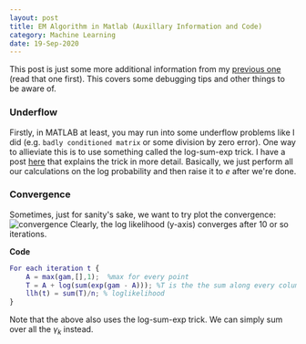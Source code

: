```yaml
---
layout: post
title: EM Algorithm in Matlab (Auxillary Information and Code)
category: Machine Learning
date: 19-Sep-2020
---
```

<script type="text/javascript" async
  src="https://cdnjs.cloudflare.com/ajax/libs/mathjax/2.7.7/latest.js?config=TeX-MML-AM_CHTML">
</script>

This post is just some more additional information from my [previous one]((2020-09-14-EM-Algorithm.md)) (read that one first). This covers some debugging tips and other things to be aware of.

### **Underflow**

Firstly, in MATLAB at least, you may run into some underflow problems like I did (e.g. `badly conditioned matrix` or some division by zero error). One way to allieviate this is to use something called the log-sum-exp trick. I have a post [here](2020-09-14-logsumtrick.md) that explains the trick in more detail. Basically, we just perform all our calculations on the log probability and then raise it to $e$ after we're done. 

### **Convergence**

Sometimes, just for sanity's sake, we want to try plot the convergence:
![convergence]({{site.url}}\pics\convergence.JPG)
Clearly, the log likelihood (y-axis) converges after 10 or so iterations.


**Code**

```Matlab
For each iteration t {
    A = max(gam,[],1);  %max for every point
    T = A + log(sum(exp(gam - A))); %T is the the sum along every column
    llh(t) = sum(T)/n; % loglikelihood
}
```
Note that the above also uses the log-sum-exp trick. We can simply sum over all the $\gamma_k$ instead.